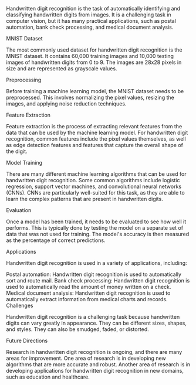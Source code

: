 Handwritten digit recognition is the task of automatically identifying and classifying handwritten digits from images. It is a challenging task in computer vision, but it has many practical applications, such as postal automation, bank check processing, and medical document analysis.

MNIST Dataset

The most commonly used dataset for handwritten digit recognition is the MNIST dataset. It contains 60,000 training images and 10,000 testing images of handwritten digits from 0 to 9. The images are 28x28 pixels in size and are represented as grayscale values. 

Preprocessing

Before training a machine learning model, the MNIST dataset needs to be preprocessed. This involves normalizing the pixel values, resizing the images, and applying noise reduction techniques.

Feature Extraction

Feature extraction is the process of extracting relevant features from the data that can be used by the machine learning model. For handwritten digit recognition, common features include the pixel values themselves, as well as edge detection features and features that capture the overall shape of the digit.

Model Training

There are many different machine learning algorithms that can be used for handwritten digit recognition. Some common algorithms include logistic regression, support vector machines, and convolutional neural networks (CNNs). CNNs are particularly well-suited for this task, as they are able to learn the complex patterns that are present in handwritten digits.

Evaluation

Once a model has been trained, it needs to be evaluated to see how well it performs. This is typically done by testing the model on a separate set of data that was not used for training. The model's accuracy is then measured as the percentage of correct predictions.

Applications

Handwritten digit recognition is used in a variety of applications, including:

Postal automation: Handwritten digit recognition is used to automatically sort and route mail.
Bank check processing: Handwritten digit recognition is used to automatically read the amount of money written on a check.
Medical document analysis: Handwritten digit recognition is used to automatically extract information from medical charts and records.
Challenges

Handwritten digit recognition is a challenging task because handwritten digits can vary greatly in appearance. They can be different sizes, shapes, and styles. They can also be smudged, faded, or distorted.

Future Directions

Research in handwritten digit recognition is ongoing, and there are many areas for improvement. One area of research is in developing new algorithms that are more accurate and robust. Another area of research is in developing applications for handwritten digit recognition in new domains, such as education and healthcare.
